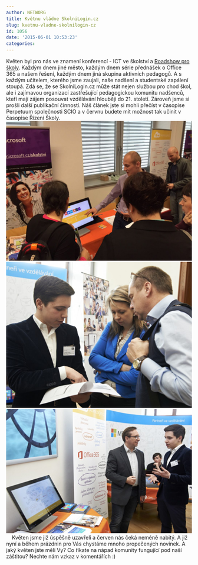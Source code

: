 ```yaml
---
author: NETWORG
title: Květnu vládne SkolniLogin.cz
slug: kvetnu-vladne-skolnilogin-cz
id: 1056
date: '2015-06-01 10:53:23'
categories:
---
```


Květen byl pro nás ve znamení konferencí - ICT ve školství a [Roadshow pro školy](http://www.roadshowproskoly.cz/). Každým dnem jiné město, každým dnem série přednášek o Office 365 a našem řešení, každým dnem jiná skupina aktivních pedagogů. A s každým učitelem, kterého jsme zaujali, naše nadšení a studentské zapálení stoupá. Zdá se, že se SkolniLogin.cz může stát nejen službou pro chod škol, ale i zajímavou organizací zastřešující pedagogickou komunitu nadšenců, kteří mají zájem posouvat vzdělávání hlouběji do 21\. století. Zároveň jsme si prošli další publikační činností. Náš článek jste si mohli přečíst v časopise Perpetuum společnosti SCIO a v červnu budete mít možnost tak učinit v časopise Řízení Školy. [![IMG_0045.JPG](/uploads/2015/06/IMG_0045-1024x768.jpg)](/uploads/2015/06/IMG_0045.jpg) [![_DSC6430](/uploads/2015/05/DSC6430-1024x803.jpg)](/uploads/2015/05/DSC6430.jpg) [![IMG_0044.JPG](/uploads/2015/06/IMG_0044-1024x683.jpg)](/uploads/2015/06/IMG_0044.jpg)     Květen jsme již úspěšně uzavřeli a červen nás čeká neméně nabitý. A již nyní a během prázdnin pro Vás chystáme mnoho propečených novinek. A jaký květen jste měli Vy? Co říkate na nápad komunity fungující pod naší záštitou? Nechte nám vzkaz v komentářích :)